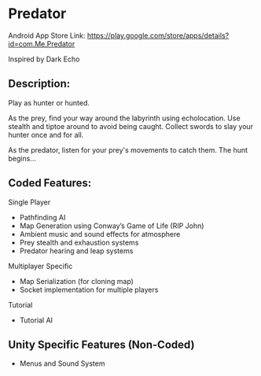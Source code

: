 # Predator
Android App Store Link: https://play.google.com/store/apps/details?id=com.Me.Predator

Inspired by Dark Echo
## Description:

Play as hunter or hunted.

As the prey, find your way around the labyrinth using echolocation. Use stealth and tiptoe around to avoid being caught. Collect swords to slay your hunter once and for all.

As the predator, listen for your prey's movements to catch them. The hunt begins...

## Coded Features:
Single Player
- Pathfinding AI
- Map Generation using Conway’s Game of Life (RIP John)
- Ambient music and sound effects for atmosphere
- Prey stealth and exhaustion systems
- Predator hearing and leap systems

Multiplayer Specific
- Map Serialization (for cloning map)
- Socket implementation for multiple players

Tutorial
- Tutorial AI

## Unity Specific Features (Non-Coded)
- Menus and Sound System
